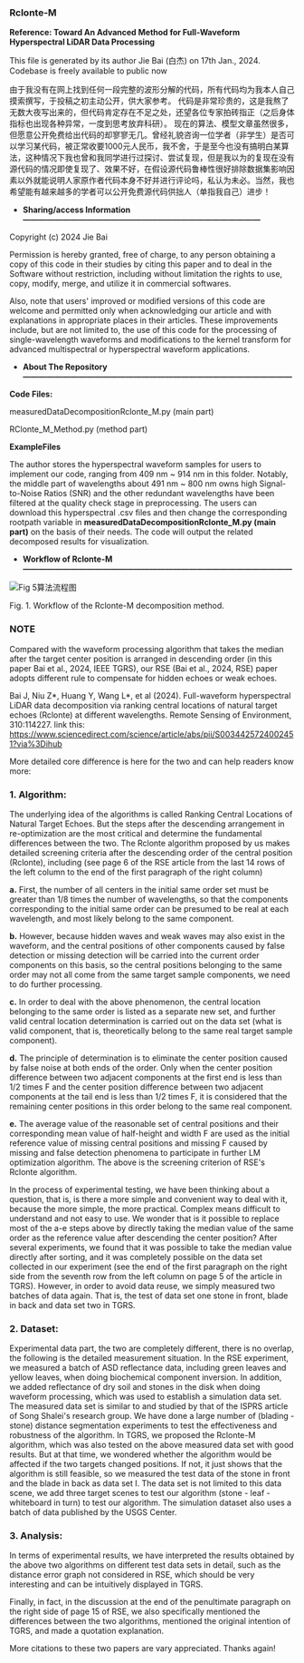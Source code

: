 ### Rclonte-M
**Reference: Toward An Advanced Method for Full-Waveform Hyperspectral LiDAR Data Processing**

This file is generated by its author Jie Bai (白杰) on 17th Jan., 2024. Codebase is freely available to public now 

由于我没有在网上找到任何一段完整的波形分解的代码，所有代码均为我本人自己摸索撰写，于投稿之初主动公开，供大家参考。
代码是非常珍贵的，这是我熬了无数大夜写出来的，但代码肯定存在不足之处，还望各位专家拍砖指正（之后身体指标也出现各种异常，一度到思考放弃科研）。
现在的算法、模型文章虽然很多，但愿意公开免费给出代码的却寥寥无几。曾经礼貌咨询一位学者（非学生）是否可以学习某代码，被正常收要1000元人民币，我不舍，于是至今也没有搞明白某算法，这种情况下我也曾和我同学进行过探讨、尝试复现，但是我以为的复现在没有源代码的情况即使复现了、效果不好，在假设源代码鲁棒性很好排除数据集影响因素以外就能说明人家原作者代码本身不好并进行评论吗，私认为未必。当然，我也希望能有越来越多的学者可以公开免费源代码供拙人（单指我自己）进步！



- **Sharing/access Information——————————————————————————————**

Copyright (c) 2024 Jie Bai

Permission is hereby granted, free of charge, to any person obtaining a copy of this code in their studies by citing this paper and to deal in the Software without restriction, including without limitation the rights to use, copy, modify, merge, and utilize it in commercial softwares.

Also, note that users' improved or modified versions of this code are welcome and permitted only when acknowledging our article and with explanations in appropriate places in their articles. These improvements include, but are not limited to, the use of this code for the processing of single-wavelength waveforms and modifications to the kernel transform for advanced multispectral or hyperspectral waveform applications.

- **About The Repository——————————————————————————————————**

**Code Files:**

 measuredDataDecompositionRclonte_M.py (main part)

 RClonte_M_Method.py (method part)

**ExampleFiles**

The author stores the hyperspectral waveform samples for users to implement our code, ranging from 409 nm ~ 914 nm in this folder. Notably, the middle part of wavelengths about 491 nm ~ 800 nm owns high Signal-to-Noise Ratios (SNR) and the other redundant wavelengths have been filtered at the quality check stage in preprocessing. The users can download this hyperspectral .csv files and then change the corresponding rootpath variable in **measuredDataDecompositionRclonte_M.py (main part)** on the basis of their needs. The code will output the related decomposed results for visualization.

- **Workflow of Rclonte-M——————————————————————————————————**

![Fig  5算法流程图](https://github.com/Jie-Bai/Rclonte-M-TGRS/assets/37448920/6de861ba-9bed-42d8-8512-ddab9686f9cc)


Fig. 1. Workflow of the Rclonte-M decomposition method.

### NOTE
Compared with the waveform processing algorithm that takes the median after the target center position is arranged in descending order (in this paper Bai et al., 2024, IEEE TGRS), our RSE (Bai et al., 2024, RSE) paper adopts different rule to compensate for hidden echoes or weak echoes. 

Bai J, Niu Z*, Huang Y, Wang L*, et al (2024). Full-waveform hyperspectral LiDAR data decomposition via ranking central locations of natural target echoes (Rclonte) at different wavelengths. Remote Sensing of Environment, 310:114227. link this: https://www.sciencedirect.com/science/article/abs/pii/S0034425724002451?via%3Dihub

More detailed core difference is here for the two and can help readers know more:
### 1. **Algorithm**:
The underlying idea of the algorithms is called Ranking Central Locations of Natural Target Echoes. But the steps after the descending arrangement in re-optimization are the most critical and determine the fundamental differences between the two. The Rclonte algorithm proposed by us makes detailed screening criteria after the descending order of the central position (Rclonte), including (see page 6 of the RSE article from the last 14 rows of the left column to the end of the first paragraph of the right column) 

  **a.** First, the number of all centers in the initial same order set must be greater than 1/8 times the number of wavelengths, so that the components corresponding to the initial same order can be presumed to be real at each wavelength, and most likely belong to the same component.

  **b.** However, because hidden waves and weak waves may also exist in the waveform, and the central positions of other components caused by false detection or missing detection will be carried into the current order components on this basis, so the central positions belonging to the same order may not all come from the same target sample components, we need to do further processing.

  **c.** In order to deal with the above phenomenon, the central location belonging to the same order is listed as a separate new set, and further valid central location determination is carried out on the data set (what is valid component, that is, theoretically belong to the same real target sample component).

  **d.** The principle of determination is to eliminate the center position caused by false noise at both ends of the order. Only when the center position difference between two adjacent components at the first end is less than 1/2 times F and the center position difference between two adjacent components at the tail end is less than 1/2 times F, it is considered that the remaining center positions in this order belong to the same real component.

  **e.** The average value of the reasonable set of central positions and their corresponding mean value of half-height and width F are used as the initial reference value of missing central positions and missing F caused by missing and false detection phenomena to participate in further LM optimization algorithm. The above is the screening criterion of RSE's Rclonte algorithm.

In the process of experimental testing, we have been thinking about a question, that is, is there a more simple and convenient way to deal with it, because the more simple, the more practical. Complex means difficult to understand and not easy to use. We wonder that is it possible to replace most of the a-e steps above by directly taking the median value of the same order as the reference value after descending the center position? After several experiments, we found that it was possible to take the median value directly after sorting, and it was completely possible on the data set collected in our experiment (see the end of the first paragraph on the right side from the seventh row from the left column on page 5 of the article in TGRS). However, in order to avoid data reuse, we simply measured two batches of data again. That is, the test of data set one stone in front, blade in back and data set two in TGRS.


### 2. **Dataset**: 
Experimental data part, the two are completely different, there is no overlap, the following is the detailed measurement situation. In the RSE experiment, we measured a batch of ASD reflectance data, including green leaves and yellow leaves, when doing biochemical component inversion. In addition, we added reflectance of dry soil and stones in the disk when doing waveform processing, which was used to establish a simulation data set. The measured data set is similar to and studied by that of the ISPRS article of Song Shalei's research group. We have done a large number of (blading - stone) distance segmentation experiments to test the effectiveness and robustness of the algorithm. In TGRS, we proposed the Rclonte-M algorithm, which was also tested on the above measured data set with good results. But at that time, we wondered whether the algorithm would be affected if the two targets changed positions. If not, it just shows that the algorithm is still feasible, so we measured the test data of the stone in front and the blade in back as data set I. The data set is not limited to this data scene, we add three target scenes to test our algorithm (stone - leaf - whiteboard in turn) to test our algorithm. The simulation dataset also uses a batch of data published by the USGS Center.


### 3. **Analysis**: 
In terms of experimental results, we have interpreted the results obtained by the above two algorithms on different test data sets in detail, such as the distance error graph not considered in RSE, which should be very interesting and can be intuitively displayed in TGRS.

Finally, in fact, in the discussion at the end of the penultimate paragraph on the right side of page 15 of RSE, we also specifically mentioned the differences between the two algorithms, mentioned the original intention of TGRS, and made a quotation explanation.


More citations to these two papers are vary appreciated. Thanks again!




